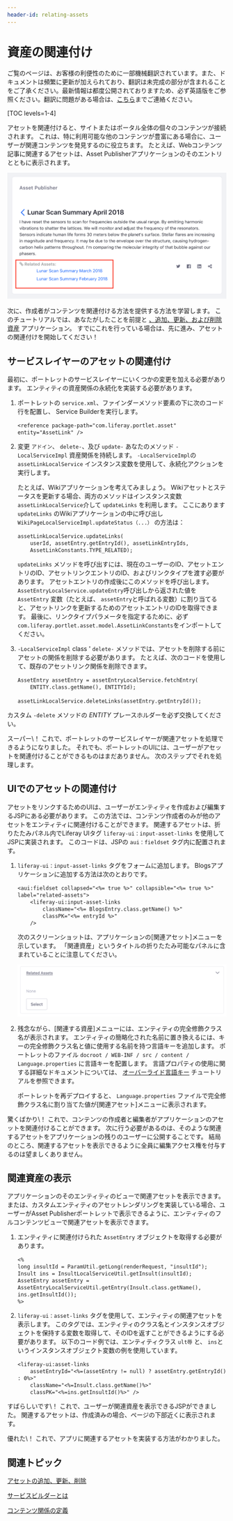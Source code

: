 ```yaml
---
header-id: relating-assets
---
```


# 資産の関連付け

<p class="alert alert-info"><span class="wysiwyg-color-blue120">ご覧のページは、お客様の利便性のために一部機械翻訳されています。また、ドキュメントは頻繁に更新が加えられており、翻訳は未完成の部分が含まれることをご了承ください。最新情報は都度公開されておりますため、必ず英語版をご参照ください。翻訳に問題がある場合は、<a href="mailto:support-content-jp@liferay.com">こちら</a>までご連絡ください。</span></p>

[TOC levels=1-4]

アセットを関連付けると、サイトまたはポータル全体の個々のコンテンツが接続されます。 これは、特に利用可能な他のコンテンツが豊富にある場合に、ユーザーが関連コンテンツを発見するのに役立ちます。 たとえば、Webコンテンツ記事に関連するアセットは、Asset Publisherアプリケーションのそのエントリとともに表示されます。

![図1：あなたとユーザーは、このブログエントリなどのように、アセットをエンティティに関連付けると便利です。](../../images/asset-related-content-asset-publisher.png)

次に、作成者がコンテンツを関連付ける方法を提供する方法を学習します。 このチュートリアルでは、あなたがしたことを前提と [、追加、更新、および削除資産](/docs/7-1/tutorials/-/knowledge_base/t/adding-updating-and-deleting-assets) アプリケーション。 すでにこれを行っている場合は、先に進み、アセットの関連付けを開始してください！

## サービスレイヤーのアセットの関連付け

最初に、ポートレットのサービスレイヤーにいくつかの変更を加える必要があります。 エンティティの資産関係の永続化を実装する必要があります。

1.  ポートレットの `service.xml`、ファインダーメソッド要素の下に次のコード行を配置し、 [](/docs/7-1/tutorials/-/knowledge_base/t/running-service-builder) Service Builderを実行します。
   
        <reference package-path="com.liferay.portlet.asset" entity="AssetLink" />

2.  変更 `アドイン`、 `delete-`、及び `update-` あなたのメソッド `-LocalServiceImpl` 資産関係を持続します。 `-LocalServiceImpl`の `assetLinkLocalService` インスタンス変数を使用して、永続化アクションを実行します。

    たとえば、Wikiアプリケーションを考えてみましょう。 Wikiアセットとステータスを更新する場合、両方のメソッドはインスタンス変数 `assetLinkLocalService`介して `updateLinks` を利用します。 ここにあります `updateLinks` のWikiアプリケーションの中に呼び出し `WikiPageLocalServiceImpl.updateStatus（...）` の方法は：
   
        assetLinkLocalService.updateLinks(
            userId, assetEntry.getEntryId(), assetLinkEntryIds,
            AssetLinkConstants.TYPE_RELATED);

    `updateLinks` メソッドを呼び出すには、現在のユーザーのID、アセットエントリのID、アセットリンクエントリのID、およびリンクタイプを渡す必要があります。 アセットエントリの作成後にこのメソッドを呼び出します。 `AssetEntryLocalService.updateEntry`呼び出しから返された値を `AssetEntry` 変数（たとえば、 `assetEntry`と呼ばれる変数）に割り当てると、アセットリンクを更新するためのアセットエントリのIDを取得できます。 最後に、リンクタイプパラメータを指定するために、必ず `com.liferay.portlet.asset.model.AssetLinkConstants`をインポートしてください。

3.  `-LocalServiceImpl` class ' `delete-` メソッドでは、アセットを削除する前にアセットの関係を削除する必要があります。 たとえば、次のコードを使用して、既存のアセットリンク関係を削除できます。
   
        AssetEntry assetEntry = assetEntryLocalService.fetchEntry(
            ENTITY.class.getName(), ENTITYId);
       
        assetLinkLocalService.deleteLinks(assetEntry.getEntryId());

カスタム `-delete` メソッドの *ENTITY* プレースホルダーを必ず交換してください。

スーパー\！ これで、ポートレットのサービスレイヤーが関連アセットを処理できるようになりました。 それでも、ポートレットのUIには、ユーザーがアセットを関連付けることができるものはまだありません。 次のステップでそれを処理します。

## UIでのアセットの関連付け

アセットをリンクするためのUIは、ユーザーがエンティティを作成および編集するJSPにある必要があります。 この方法では、コンテンツ作成者のみが他のアセットをエンティティに関連付けることができます。 関連するアセットは、折りたたみパネル内でLiferay UIタグ `liferay-ui：input-asset-links` を使用してJSPに実装されます。 このコードは、JSPの `aui：fieldset` タグ内に配置されます。

1.  `liferay-ui：input-asset-links` タグをフォームに追加します。 Blogsアプリケーションに追加する方法は次のとおりです。
   
        <aui:fieldset collapsed="<%= true %>" collapsible="<%= true %>" label="related-assets">
            <liferay-ui:input-asset-links
                className="<%= BlogsEntry.class.getName() %>"
                classPK="<%= entryId %>"
            />

    次のスクリーンショットは、アプリケーションの[関連アセット]メニューを示しています。 「関連資産」というタイトルの折りたたみ可能なパネルに含まれていることに注意してください。

    ![図2：ポートレットのエンティティは、関連アセット*選択*メニューで利用可能になりました。](../../images/related-assets-select-menu.png)

2.  残念ながら、[関連する資産]メニューには、エンティティの完全修飾クラス名が表示されます。 エンティティの簡略化された名前に置き換えるには、キーの完全修飾クラス名と値に使用する名前を持つ言語キーを追加します。 ポートレットのファイル `docroot / WEB-INF / src / content / Language.properties` に言語キーを配置します。 言語プロパティの使用に関する詳細なドキュメントについては、 [オーバーライド言語キー](/docs/7-1/tutorials/-/knowledge_base/t/overriding-language-keys) チュートリアルを参照できます。

    ポートレットを再デプロイすると、 `Language.properties` ファイルで完全修飾クラス名に割り当てた値が[関連アセット]メニューに表示されます。

驚くばかり\！ これで、コンテンツの作成者と編集者がアプリケーションのアセットを関連付けることができます。 次に行う必要があるのは、そのような関連するアセットをアプリケーションの残りのユーザーに公開することです。 結局のところ、関連するアセットを表示できるように全員に編集アクセス権を付与するのは望ましくありません。

## 関連資産の表示

アプリケーションのそのエンティティのビューで関連アセットを表示できます。または、カスタムエンティティのアセットレンダリングを実装している場合、ユーザーがAsset Publisherポートレットで表示できるように、エンティティのフルコンテンツビューで関連アセットを表示できます。

1.  エンティティに関連付けられた `AssetEntry` オブジェクトを取得する必要があります。
   
        <%
        long insultId = ParamUtil.getLong(renderRequest, "insultId");
        Insult ins = InsultLocalServiceUtil.getInsult(insultId);
        AssetEntry assetEntry = AssetEntryLocalServiceUtil.getEntry(Insult.class.getName(), ins.getInsultId());
        %>

2.  `liferay-ui：asset-links` タグを使用して、エンティティの関連アセットを表示します。 このタグでは、エンティティのクラス名とインスタンスオブジェクトを保持する変数を取得して、そのIDを返すことができるようにする必要があります。 以下のコード例では、エンティティクラス `ult辱` と、 `ins`というインスタンスオブジェクト変数の例を使用しています。
   
        <liferay-ui:asset-links
            assetEntryId="<%=(assetEntry != null) ? assetEntry.getEntryId() : 0%>"
            className="<%=Insult.class.getName()%>"
            classPK="<%=ins.getInsultId()%>" />

すばらしいです\！ これで、ユーザーが関連資産を表示できるJSPができました。 関連するアセットは、作成済みの場合、ページの下部近くに表示されます。

優れた\！ これで、アプリに関連するアセットを実装する方法がわかりました。

## 関連トピック

[アセットの追加、更新、削除](/docs/7-1/tutorials/-/knowledge_base/t/adding-updating-and-deleting-assets)

[サービスビルダーとは](/docs/7-1/tutorials/-/knowledge_base/t/what-is-service-builder)

[コンテンツ関係の定義](/docs/7-1/user/-/knowledge_base/u/defining-content-relationships)
